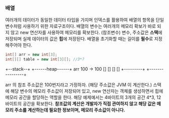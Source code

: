 ### 배열
여러개의 데이터가 동일한 데이터 타입을 가지며 인덱스를 활용하여 배열의 항목을 단일변수처럼 사용하기 위한 자료구조이다.
배열의 변수는 여러개의 메모리 확보가 바로 되지 않고 new 연산자를 사용하여 메모리를 확보한다. (참조변수)
변수, 주소값은 **스택**에 저장되며 실제 데이터의 값은 **힙**에 저장된다.
배열을 초기화할 때는 길이를 **필수**로 지정해주어야 한다.

```java
int[] arr = new int[3];
int[][] table = new int[3][]; //3*?
```
+--stack--+                 +------heap------+
 arr 100            ->       100 [] [] [] []
+---------+                 +----------------+

arr 의 참조 주소값은 100번지라고 가정하자. (해당 주소값은 JVM 이 계산한다.)
스택에 해당 변수의 메모리 주소값이 저장되어 있고, new 연산자는 객체를 생성하면서 힙에 메모리 공간을 할당하는 역할을 한다.
해당 예제예서는 4바이트의 3개의 공간 4*3, 12바이트의 공간을 확보한다.
**참조값의 계산은 개발자가 직접 관여하지 않고 해당 값은 메모리 주소를 계산하는데 필요한 정보이며, 메모리 주소값이 아니다.**



